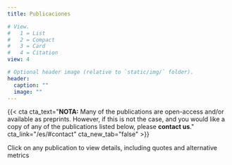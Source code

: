 ```yaml
---
title: Publicaciones

# View.
#   1 = List
#   2 = Compact
#   3 = Card
#   4 = Citation
view: 4

# Optional header image (relative to `static/img/` folder).
header:
  caption: ""
  image: ""
---
```


{{< cta cta_text="<strong>NOTA:</strong> Many of the publications are open-access and/or available as preprints. However, if this is not the case, and you would like a copy of any of the publications listed below, please <strong>contact us</strong>." cta_link="/es/#contact" cta_new_tab="false" >}}

<span style="color: Tomato;"><i class="fas fa-caret-right"></i></span> Click on any publication to view details, including quotes and alternative metrics
